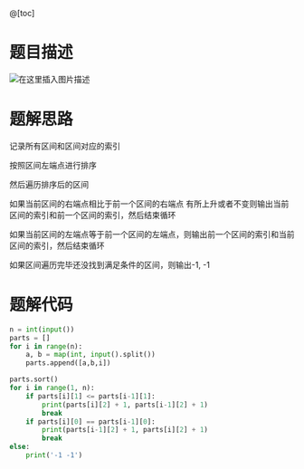@[toc]

# 题目描述
![在这里插入图片描述](https://img-blog.csdnimg.cn/direct/5777efed6f7c4366a56451ccf0b45078.png)

# 题解思路
记录所有区间和区间对应的索引

按照区间左端点进行排序

然后遍历排序后的区间

如果当前区间的右端点相比于前一个区间的右端点 有所上升或者不变则输出当前区间的索引和前一个区间的索引，然后结束循环

如果当前区间的左端点等于前一个区间的左端点，则输出前一个区间的索引和当前区间的索引，然后结束循环

如果区间遍历完毕还没找到满足条件的区间，则输出-1, -1

# 题解代码
```python
n = int(input())
parts = []
for i in range(n):
    a, b = map(int, input().split())
    parts.append([a,b,i])

parts.sort()
for i in range(1, n):
    if parts[i][1] <= parts[i-1][1]:
        print(parts[i][2] + 1, parts[i-1][2] + 1)
        break
    if parts[i][0] == parts[i-1][0]:
        print(parts[i-1][2] + 1, parts[i][2] + 1)
        break
else:
    print('-1 -1')
```